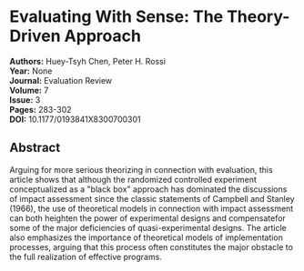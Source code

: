 # Evaluating With Sense: The Theory-Driven Approach

**Authors:** Huey-Tsyh Chen, Peter H. Rossi  
**Year:** None  
**Journal:** Evaluation Review  
**Volume:** 7  
**Issue:** 3  
**Pages:** 283-302  
**DOI:** 10.1177/0193841X8300700301  

## Abstract
Arguing for more serious theorizing in connection with evaluation, this article shows that although the randomized controlled experiment conceptualized as a "black box" approach has dominated the discussions of impact assessment since the classic statements of Campbell and Stanley (1966), the use of theoretical models in connection with impact assessment can both heighten the power of experimental designs and compensatefor some of the major deficiencies of quasi-experimental designs. The article also emphasizes the importance of theoretical models of implementation processes, arguing that this process often constitutes the major obstacle to the full realization of effective programs.

